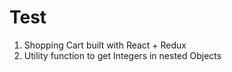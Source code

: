 # Test
1. Shopping Cart built with React + Redux
2. Utility function to get Integers in nested Objects

